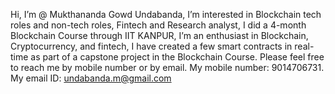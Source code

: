 Hi, I’m @ Mukthananda Gowd Undabanda,
 I’m interested in Blockchain tech roles and non-tech roles, Fintech and Research analyst,
 I did a 4-month Blockchain Course through IIT KANPUR,
 I’m an enthusiast in Blockchain, Cryptocurrency, and fintech,
 I have created a few smart contracts in real-time as part of a capstone project in the Blockchain Course.
 Please feel free to reach me by mobile number or by email.
 My mobile number: 9014706731.
 My email ID: undabanda.m@gmail.com


<!---
Muktha is a ✨ special ✨ repository because its `README.md` (this file) appears on your GitHub profile.
You can click the Preview link to take a look at your changes.
--->
